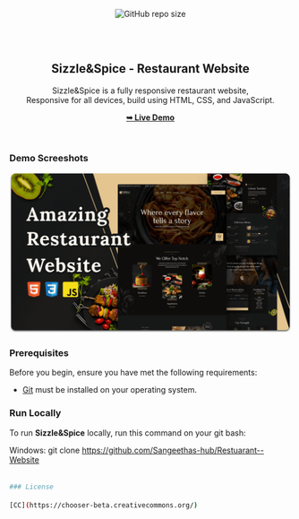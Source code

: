 <div align="center">
  
  ![GitHub repo size](https://img.shields.io/github/repo-size/codewithsadee/grilli)

  <br />
  <br />

  <h2 align="center">Sizzle&Spice - Restaurant Website</h2>

 Sizzle&Spice is a fully responsive restaurant website, <br />Responsive for all devices, build using HTML, CSS, and JavaScript.

  <a href="https://github.com/Sangeethas-hub/Restuarant--Website"><strong>➥ Live Demo</strong></a>

</div>

<br />

### Demo Screeshots

![Sizzle&Spice Desktop Demo](./readme-images/desktop.png "Desktop Demo")

### Prerequisites

Before you begin, ensure you have met the following requirements:

* [Git](https://git-scm.com/downloads "Download Git") must be installed on your operating system.

### Run Locally

To run **Sizzle&Spice** locally, run this command on your git bash:

Windows:
git clone https://github.com/Sangeethas-hub/Restuarant--Website

```bash

### License

[CC](https://chooser-beta.creativecommons.org/)
